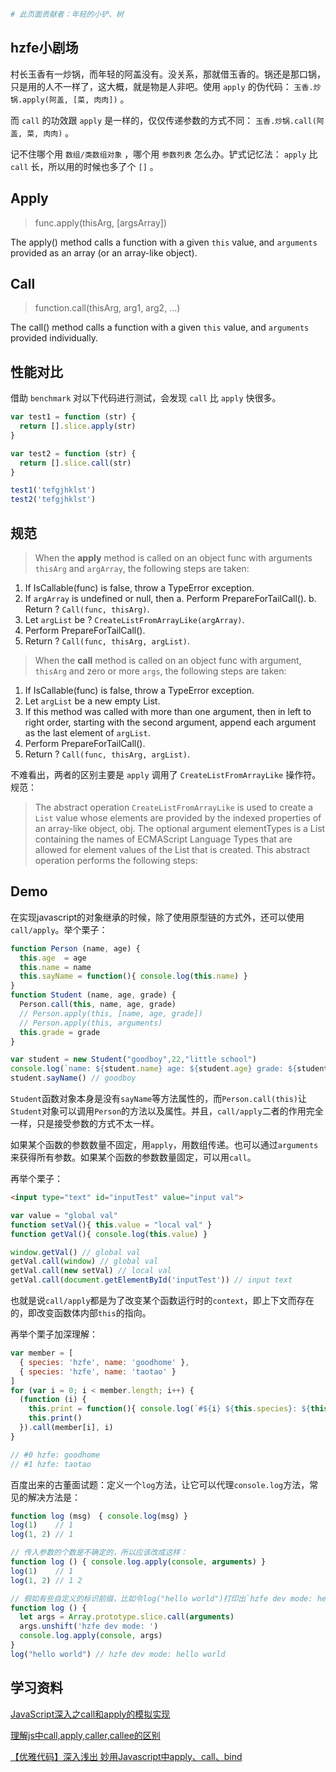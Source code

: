 ```bash
# 此页面贡献者：年轻的小铲、树
```
## hzfe小剧场

村长玉香有一炒锅，而年轻的阿盖没有。没关系，那就借玉香的。锅还是那口锅，只是用的人不一样了，这大概，就是物是人非吧。使用 `apply` 的伪代码： `玉香.炒锅.apply(阿盖, [菜, 肉肉])` 。

而 `call` 的功效跟 `apply` 是一样的，仅仅传递参数的方式不同： `玉香.炒锅.call(阿盖, 菜, 肉肉)` 。

记不住哪个用 `数组/类数组对象` ，哪个用 `参数列表` 怎么办。铲式记忆法： `apply` 比 `call` 长，所以用的时候也多了个 `[]` 。

## Apply

> func.apply(thisArg, [argsArray])

The apply() method calls a function with a given `this` value, and `arguments` provided as an array (or an array-like object).

## Call

> function.call(thisArg, arg1, arg2, ...)

The call() method calls a function with a given `this` value, and `arguments` provided individually.

## 性能对比

借助 `benchmark` 对以下代码进行测试，会发现 `call` 比 `apply` 快很多。

```javascript
var test1 = function (str) {
  return [].slice.apply(str)
}

var test2 = function (str) {
  return [].slice.call(str)
}

test1('tefgjhklst')
test2('tefgjhklst')
```

## 规范

> When the **apply** method is called on an object func with arguments `thisArg` and `argArray`, the following steps are taken:
  1. If IsCallable(func) is false, throw a TypeError exception.
  2. If `argArray` is undefined or null, then
    a. Perform PrepareForTailCall().
    b. Return ? `Call(func, thisArg)`.
  3. Let `argList` be ? `CreateListFromArrayLike(argArray)`.
  4. Perform PrepareForTailCall().
  5. Return ? `Call(func, thisArg, argList)`.

> When the **call** method is called on an object func with argument, `thisArg` and zero or more `args`, the following steps are taken:
  1. If IsCallable(func) is false, throw a TypeError exception.
  2. Let `argList` be a new empty List.
  3. If this method was called with more than one argument, then in left to right order, starting with the second argument, append each argument as the last element of `argList`.
  4. Perform PrepareForTailCall().
  5. Return ? `Call(func, thisArg, argList)`.

不难看出，两者的区别主要是 `apply` 调用了 `CreateListFromArrayLike` 操作符。规范：

> The abstract operation `CreateListFromArrayLike` is used to create a `List` value whose elements are provided by the indexed properties of an array-like object, obj. The optional argument elementTypes is a List containing the names of ECMAScript Language Types that are allowed for element values of the List that is created. This abstract operation performs the following steps:

## Demo

在实现javascript的对象继承的时候，除了使用原型链的方式外，还可以使用`call/apply`。举个栗子：

```JavaScript
function Person (name, age) {
  this.age  = age
  this.name = name
  this.sayName = function(){ console.log(this.name) }
}
function Student (name, age, grade) {
  Person.call(this, name, age, grade)
  // Person.apply(this, [name, age, grade])
  // Person.apply(this, arguments)
  this.grade = grade
}
```

```JavaScript
var student = new Student("goodboy",22,"little school")
console.log(`name: ${student.name} age: ${student.age} grade: ${student.grade}`) // name: goodboy age: 22 grade: little school
student.sayName() // goodboy
```

`Student`函数对象本身是没有`sayName`等方法属性的，而`Person.call(this)`让`Student`对象可以调用`Person`的方法以及属性。并且，`call/apply`二者的作用完全一样，只是接受参数的方式不太一样。

如果某个函数的参数数量不固定，用`apply`，用数组传递。也可以通过`arguments`来获得所有参数。如果某个函数的参数数量固定，可以用`call`。

再举个栗子：
```html
<input type="text" id="inputTest" value="input val">
```
```JavaScript
var value = "global val"
function setVal(){ this.value = "local val" }
function getVal(){ console.log(this.value) }
```
```JavaScript
window.getVal() // global val
getVal.call(window) // global val
getVal.call(new setVal) // local val
getVal.call(document.getElementById('inputTest')) // input text
```
也就是说`call/apply`都是为了改变某个函数运行时的`context`，即上下文而存在的，即改变函数体内部`this`的指向。

再举个栗子加深理解：
```JavaScript
var member = [
  { species: 'hzfe', name: 'goodhome' },
  { species: 'hzfe', name: 'taotao' }
]
for (var i = 0; i < member.length; i++) {
  (function (i) {
    this.print = function(){ console.log(`#${i} ${this.species}: ${this.name}`) }
    this.print()
  }).call(member[i], i)
}

// #0 hzfe: goodhome
// #1 hzfe: taotao
```

百度出来的古董面试题：定义一个`log`方法，让它可以代理`console.log`方法，常见的解决方法是：
```JavaScript
function log (msg)　{ console.log(msg) }
log(1)    // 1
log(1, 2) // 1

// 传入参数的个数是不确定的，所以应该改成这样：
function log () { console.log.apply(console, arguments) }
log(1)    // 1
log(1, 2) // 1 2

// 假如有些自定义的标识前缀，比如令log("hello world")打印出`hzfe dev mode: hello world`：
function log () {
  let args = Array.prototype.slice.call(arguments)
  args.unshift('hzfe dev mode: ')
  console.log.apply(console, args)
}
log("hello world") // hzfe dev mode: hello world
```

## 学习资料
[JavaScript深入之call和apply的模拟实现](https://github.com/mqyqingfeng/Blog/issues/11)

[理解js中call,apply,caller,callee的区别](http://xuyuan923.github.io/2015/01/24/理解js中call,apply,bind,caller,callee的区别/)

[【优雅代码】深入浅出 妙用Javascript中apply、call、bind](http://www.cnblogs.com/coco1s/p/4833199.html)
